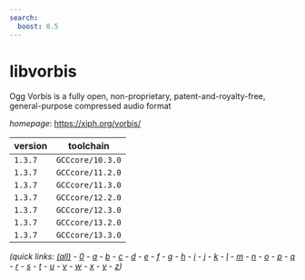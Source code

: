 ```yaml
---
search:
  boost: 0.5
---
```

# libvorbis

Ogg Vorbis is a fully open, non-proprietary, patent-and-royalty-free, general-purpose compressed audio format

*homepage*: <https://xiph.org/vorbis/>

version | toolchain
--------|----------
``1.3.7`` | ``GCCcore/10.3.0``
``1.3.7`` | ``GCCcore/11.2.0``
``1.3.7`` | ``GCCcore/11.3.0``
``1.3.7`` | ``GCCcore/12.2.0``
``1.3.7`` | ``GCCcore/12.3.0``
``1.3.7`` | ``GCCcore/13.2.0``
``1.3.7`` | ``GCCcore/13.3.0``


*(quick links: [(all)](../index.md) - [0](../0/index.md) - [a](../a/index.md) - [b](../b/index.md) - [c](../c/index.md) - [d](../d/index.md) - [e](../e/index.md) - [f](../f/index.md) - [g](../g/index.md) - [h](../h/index.md) - [i](../i/index.md) - [j](../j/index.md) - [k](../k/index.md) - [l](../l/index.md) - [m](../m/index.md) - [n](../n/index.md) - [o](../o/index.md) - [p](../p/index.md) - [q](../q/index.md) - [r](../r/index.md) - [s](../s/index.md) - [t](../t/index.md) - [u](../u/index.md) - [v](../v/index.md) - [w](../w/index.md) - [x](../x/index.md) - [y](../y/index.md) - [z](../z/index.md))*

